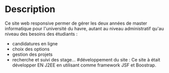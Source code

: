 # Description

Ce site web responsive permer de gérer les deux années de master informatique pour l'université du havre, 
autant au niveau administratif qu'au niveau des besoins des étudiants :
- candidatures en ligne
- choix des options
- gestion des projets
- recherche et suivi des stage...
 #développement du site :
Ce site à était développer EN J2EE en utilisant comme framework JSF et Boostrap.
